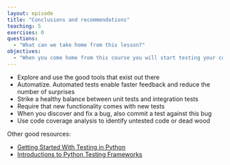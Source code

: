 ```yaml
---
layout: episode
title: "Conclusions and recommendations"
teaching: 5
exercises: 0
questions:
  - "What can we take home from this lesson?"
objectives:
  - "When you come home from this course you will start testing your code."
---
```


- Explore and use the good tools that exist out there
- Automatize. Automated tests enable faster feedback and reduce the number of surprises
- Strike a healthy balance between unit tests and integration tests
- Require that new functionality comes with new tests
- When you discover and fix a bug, also commit a test against this bug
- Use code coverage analysis to identify untested code or dead wood

Other good resources:

- [Getting Started With Testing in Python](https://realpython.com/python-testing/)
- [Introductions to Python Testing Frameworks](http://pythontesting.net/start-here/)
